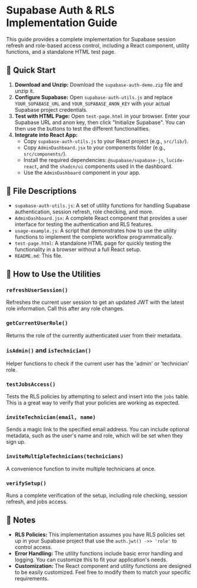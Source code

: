# Supabase Auth & RLS Implementation Guide

This guide provides a complete implementation for Supabase session refresh and role-based access control, including a React component, utility functions, and a standalone HTML test page.

## 🚀 Quick Start

1.  **Download and Unzip:** Download the `supabase-auth-demo.zip` file and unzip it.
2.  **Configure Supabase:** Open `supabase-auth-utils.js` and replace `YOUR_SUPABASE_URL` and `YOUR_SUPABASE_ANON_KEY` with your actual Supabase project credentials.
3.  **Test with HTML Page:** Open `test-page.html` in your browser. Enter your Supabase URL and anon key, then click "Initialize Supabase". You can then use the buttons to test the different functionalities.
4.  **Integrate into React App:**
    *   Copy `supabase-auth-utils.js` to your React project (e.g., `src/lib/`).
    *   Copy `AdminDashboard.jsx` to your components folder (e.g., `src/components/`).
    *   Install the required dependencies: `@supabase/supabase-js`, `lucide-react`, and the `shadcn/ui` components used in the dashboard.
    *   Use the `AdminDashboard` component in your app.

## 📁 File Descriptions

*   `supabase-auth-utils.js`: A set of utility functions for handling Supabase authentication, session refresh, role checking, and more.
*   `AdminDashboard.jsx`: A complete React component that provides a user interface for testing the authentication and RLS features.
*   `usage-example.js`: A script that demonstrates how to use the utility functions to implement the complete workflow programmatically.
*   `test-page.html`: A standalone HTML page for quickly testing the functionality in a browser without a full React setup.
*   `README.md`: This file.

## 🔧 How to Use the Utilities

### `refreshUserSession()`

Refreshes the current user session to get an updated JWT with the latest role information. Call this after any role changes.

### `getCurrentUserRole()`

Returns the role of the currently authenticated user from their metadata.

### `isAdmin()` and `isTechnician()`

Helper functions to check if the current user has the 'admin' or 'technician' role.

### `testJobsAccess()`

Tests the RLS policies by attempting to select and insert into the `jobs` table. This is a great way to verify that your policies are working as expected.

### `inviteTechnician(email, name)`

Sends a magic link to the specified email address. You can include optional metadata, such as the user's name and role, which will be set when they sign up.

### `inviteMultipleTechnicians(technicians)`

A convenience function to invite multiple technicians at once.

### `verifySetup()`

Runs a complete verification of the setup, including role checking, session refresh, and jobs access.

## 📝 Notes

*   **RLS Policies:** This implementation assumes you have RLS policies set up in your Supabase project that use the `auth.jwt() ->> 'role'` to control access.
*   **Error Handling:** The utility functions include basic error handling and logging. You can customize this to fit your application's needs.
*   **Customization:** The React component and utility functions are designed to be easily customized. Feel free to modify them to match your specific requirements.


